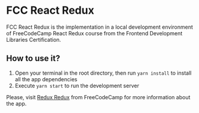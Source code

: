 # FCC React Redux

FCC React Redux is the implementation in a local development environment of FreeCodeCamp React Redux course from the Frontend Development Libraries Certification.

## How to use it?

1. Open your terminal in the root directory, then run `yarn install` to install all the app dependencies
2. Execute `yarn start` to run the development server

Please, visit [Redux Redux](https://www.freecodecamp.org/learn/front-end-development-libraries/react-and-redux/) from FreeCodeCamp for more information about the app.
